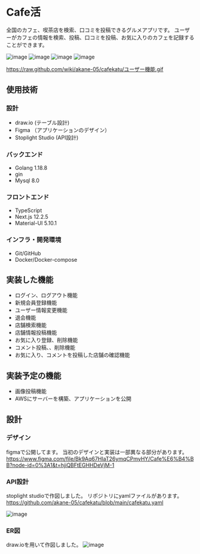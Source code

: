 # Cafe活

全国のカフェ、喫茶店を検索、口コミを投稿できるグルメアプリです。
ユーザーがカフェの情報を検索、投稿、口コミを投稿、お気に入りのカフェを記録することができます。

![image](https://user-images.githubusercontent.com/108785532/207331736-1757371f-d915-498b-926c-bfeec2c41561.png)
![image](https://user-images.githubusercontent.com/108785532/207332029-7f266bb4-cdbc-4c6d-96c2-863decd3eb1d.png)
![image](https://user-images.githubusercontent.com/108785532/207333031-28a5ae54-e027-4f37-8fc9-2c103f1908b3.png)
![image](https://user-images.githubusercontent.com/108785532/207332550-d24f7395-ab10-4c1f-9b99-e33bf3d9551f.png)

https://raw.github.com/wiki/akane-05/cafekatu/ユーザー機能.gif

## 使用技術
### 設計
* draw.io (テーブル設計)
* Figma （アプリケーションのデザイン）
* Stoplight Studio (API設計)

### バックエンド
* Golang 1.18.8
* gin
* Mysql 8.0

### フロントエンド
* TypeScript
* Next.js 12.2.5
* Material-UI 5.10.1

### インフラ・開発環境
* Git/GitHub
* Docker/Docker-compose

## 実装した機能
* ログイン、ログアウト機能
* 新規会員登録機能
* ユーザー情報変更機能
* 退会機能
* 店舗検索機能
* 店舗情報投稿機能
* お気に入り登録、削除機能
* コメント投稿、、削除機能
* お気に入り、コメントを投稿した店舗の確認機能

## 実装予定の機能
* 画像投稿機能
* AWSにサーバーを構築、アプリケーションを公開

## 設計
### デザイン
figmaで公開してます。
当初のデザインと実装は一部異なる部分があります。
https://www.figma.com/file/Bk9Aq67HIaT26ymqCPmyHY/Cafe%E6%B4%BB?node-id=0%3A1&t=hjiQBFtEGHHDeVjM-1

### API設計
stoplight studioで作図しました。
リポジトリにyamlファイルがあります。
https://github.com/akane-05/cafekatu/blob/main/cafekatu.yaml

![image](https://user-images.githubusercontent.com/108785532/208001021-fe890d56-cdb4-4754-afcd-7154e84b5652.png)


### ER図
draw.ioを用いて作図しました。
![image](https://user-images.githubusercontent.com/108785532/207324167-c656185c-aa14-4fe4-b069-aefa931deb97.png)


